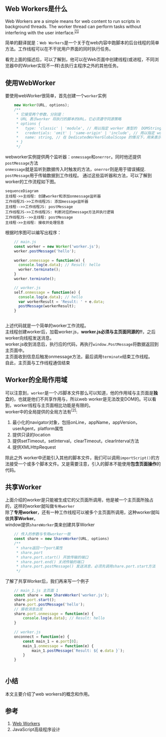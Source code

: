 
## Web Workers是什么

Web Workers are a simple means for web content to run scripts in background threads. The worker thread can perform tasks without interfering with the user interface.<sup>[\[1\]](https://developer.mozilla.org/zh-CN/docs/Web/API/Web_Workers_API/Using_web_workers)</sup>

简单的翻译就是：`Web Workers`是一个关于在web内容中跑脚本的后台线程的简单方法。工作线程可以在不干扰用户界面的同时执行任务。

看完上面的描述后，可以了解到，他可以在Web页面中创建线程(或进程，不同浏览器中的Worker实现不一样)去执行主程序之外的其他任务。

## 使用WebWorker

要使用webWorker很简单，首先创建一个`worker`实例
```javascript
    new Worker(URL, options);
    /**
     * 它接受两个参数，分别是：
     * URL 表示worker 将执行的脚本的URL。它必须遵守同源策略
     * options {
     *   type: 'classic' | 'module', // 用以指定 worker 类型的  DOMString 值.
     *   credentials: 'omit' | 'same-origin' | 'include', // 用以指定 worker 凭证的 DOMString 值
     *   name: string, // 在 DedicatedWorkerGlobalScope 的情况下，用来表示 worker 的 scope 的一个 DOMString 值，主要用于调试目的
     * }
     */
```
webworker实例提供两个监听器：`onmessage`和`onerror`。同时他还提供`postMessage`方法   
`onmessage`就是监听到数据传入时触发的方法，`onerror`则是用于错误捕捉.   
`postMessage`用于传输数据到工作线程。
通过这些监听器和方法，可以了解到worker的工作流程如下图。

```mermaid
sequenceDiagram
主线程->>主线程: 创建worker和添加onmessage监听器
工作线程JS->>工作线程JS: 添加message监听器
主线程-->>工作线程JS: postMessage
工作线程JS->>工作线程JS: 判断对应的message方法并执行逻辑
工作线程JS-->>主线程: postMessage
主线程->>主线程: 接收并处理信息
```

根据时序图可以编写出程序：

```javascript
    // main.js
    const worker = new Worker('worker.js');
    worker.postMessage('hello');
    
    worker.onmessage = function(e) {
      console.log(e.data); // Result: hello
      worker.terminate();
    }
    worker.terminate();
```

```javascript
    // worker.js
    self.onmessage = function(e) {
      console.log(e.data); // hello
      var workerResult = 'Result: ' + e.data;
      postMessage(workerResult);
    }
    
```

上述代码就是一个简单的worker工作流程。    
主线程创建worker后，加载worker.js，**worker.js必须与主页面同源的!!**，之后worker向线程发送消息。   
worker.js收到消息后，执行应的代码，再执行`window.PostMessage`将数据返回到主页面中。   
主页面收到信息后触发onmessage方法，最后调用`terminate`结束工作线程。   
自此，主页面与工作线程通信结束


## Worker的全局作用域

可以注意到，`worker`是一个JS脚本文件那么可以知道，他的作用域与主页面是**独立**的，也就是他们不共享作用与，所以web worker是无法改变DOM的。可以看到，worker线程与主页面相比功能是有限的。      
worker中的全局提供的全局方法有<sup>[2]</sup>:   
1. 最小化的navigator对象，包括onLine，appName，appVersion，userAgent，platform属性
2. 提供只读的location
3. 提供setTimeout，setInterval，clearTimeout，clearInterval方法
4. 提供XMLHttpRequest

除此之外 worker中还能引入其他的脚本文件，我们可以调用`importScript()`的方法接受一个或多个脚本文件。又是需要注意，引入的脚本不能使用**包含页面操作**的代码。

## 共享Worker

上面介绍的worker是只能被生成它的父页面所调用，他是被一个主页面所独占的，这样的worker就叫做`专用worker`   
除了**专用worker**，还有一种工作线程可以被多个主页面所调用，这种worker就叫做**共享Worker**。   
window提供`shareWorker`类来创建共享Worker
```javascript
    // 传入的参数与专用worker一致
    const share = new ShareWorker(URL, options)
    /**
     * share返回一个port属性
     * share.port
     * share.port.start() 开放传输的端口
     * share.port.end() 关闭传输的端口
     * share.port.postMessage() 发送消息，必须先调用share.port.start方法
     */
```
了解了共享Worker后，我们再来写一个例子
```javascript
    // main_1.js 主页面 1
    const share = new ShareWorker('worker.js');
    share.port.start();
    share.port.postMessage('hello');
    // 接收消息出发
    share.port.onmessage = function(e) {
        console.log(e.data); // Result: hello
    }
    
    // worker.js
    onconnect = function(e) {
        const main_1 = e.port[0];
        main_1.onmessage = function(e) {
            main_1.postMessage(`Result: ${ e.data }`);
        }
    }
    
```


## 小结

本文主要介绍了web workers的概念和作用。

## 参考

1. [Web Workers](https://developer.mozilla.org/zh-CN/docs/Web/API/Web_Workers_API/Using_web_workers)
2. JavaScript高级程序设计